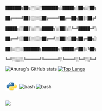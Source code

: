 







```
                                          ███████╗██╗░░░░░███████╗░█████╗░██╗░░██╗
                                          ██╔════╝██║░░░░░██╔════╝██╔══██╗██║░██╔╝
                                          █████╗░░██║░░░░░█████╗░░██║░░╚═╝█████═╝░
                                          ██╔══╝░░██║░░░░░██╔══╝░░██║░░██╗██╔═██╗░
                                          ██║░░░░░███████╗███████╗╚█████╔╝██║░╚██╗
                                          ╚═╝░░░░░╚══════╝╚══════╝░╚════╝░╚═╝░░╚═╝
```



![Anurag's GitHub stats](https://github-readme-stats.vercel.app/api?username=00fleck&show_icons=true&theme=dark)
[![Top Langs](https://github-readme-stats.vercel.app/api/top-langs/?username=00fleck&layout=donut&show_icons=true&theme=dark)](https://github.com/anuraghazra/github-readme-stats)

<div style="display: inline_block"><br>
 <img align="center" alt="Python" height="30" width="40" src="https://raw.githubusercontent.com/devicons/devicon/master/icons/python/python-original.svg">
 <img align="center" alt="bash" height="30" width="40" <img src="https://cdn.jsdelivr.net/gh/devicons/devicon@latest/icons/bash/bash-original.svg"  <i class="devicon-bash-plain"></i>
 <img align="center" alt="bash" height="30" width="40" <img src="https://cdn.jsdelivr.net/gh/devicons/devicon@latest/icons/linux/linux-original.svg" />

</div>
  
  ##
 
 
<div> 
 <a href="https://discord.gg" target="_blank"><img src="https://img.shields.io/badge/Discord-7289DA?style=for-the-badge&logo=discord&logoColor=white" target="_blank"></a> 
  
</div>




